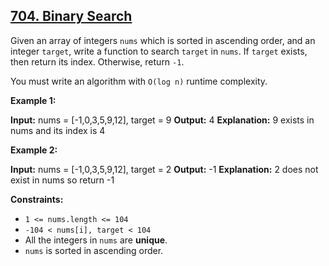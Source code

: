 [704\. Binary Search](https://leetcode.com/problems/binary-search)
----------------------

Given an array of integers `nums` which is sorted in ascending order, and an integer `target`, write a function to search `target` in `nums`. If `target` exists, then return its index. Otherwise, return `-1`.

You must write an algorithm with `O(log n)` runtime complexity.

**Example 1:**

**Input:** nums = \[-1,0,3,5,9,12\], target = 9
**Output:** 4
**Explanation:** 9 exists in nums and its index is 4

**Example 2:**

**Input:** nums = \[-1,0,3,5,9,12\], target = 2
**Output:** -1
**Explanation:** 2 does not exist in nums so return -1

**Constraints:**

*   `1 <= nums.length <= 104`
*   `-104 < nums[i], target < 104`
*   All the integers in `nums` are **unique**.
*   `nums` is sorted in ascending order.
